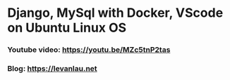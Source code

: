 # Django, MySql with Docker, VScode on Ubuntu Linux OS

### Youtube video: https://youtu.be/MZc5tnP2tas
### Blog: https://levanlau.net
